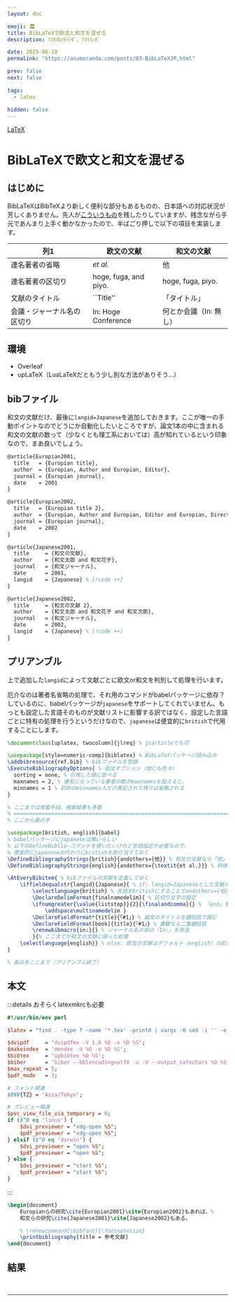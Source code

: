 ```yaml
---
layout: doc

emoji: 🏛️
title: BibLaTeXで欧文と和文を混ぜる
description: ｱｽﾓのﾒﾓﾗﾝﾀﾞ、ｱｽﾓﾗﾝﾀﾞ

date: 2025-06-10
permalink: "https://asumoranda.com/posts/03-BibLaTeXJP.html"

prev: false
next: false

tags:
  - latex

hidden: false
---
```


[LaTeX](../tags/latex)

# BibLaTeXで欧文と和文を混ぜる

## はじめに

BibLaTeXはBibTeXより新しく便利な部分もあるものの、日本語への対応状況が芳しくありません。先人が[こういうもの](https://github.com/kmaed/biblatex-japanese.git)を残したりしていますが、残念ながら手元であんまり上手く動かなかったので、半ばごり押しで以下の項目を実装します。

| 列1 | 欧文の文献 | 和文の文献 |
|-----|-----|-----|
| 連名著者の省略 | *et al.* | 他 |
| 連名著者の区切り | hoge, fuga, and piyo. | hoge, fuga, piyo. |
| 文献のタイトル | ``Title'' | 「タイトル」 |
| 会議・ジャーナル名の区切り | In: Hoge Conference | 何とか会議（In: 無し） |

## 環境

- Overleaf
- upLaTeX（LuaLaTeXだともう少し別な方法がありそう…）

## bibファイル

和文の文献だけ、最後に`langid=Japanese`を追加しておきます。ここが唯一の手動ポイントなのでどうにか自動化したいところですが、論文1本の中に含まれる和文の文献の数って（少なくとも理工系においては）高が知れているという印象なので、まあ良いでしょう。

```tex
@article{Europian2001,
  title   = {Europian title},
  author  = {Europian, Author and Europian, Editor},
  journal = {Europian journal},
  date    = 2001
}

@article{Europian2002,
  title   = {Europian title 2},
  author  = {Europian, Author and Europian, Editor and Europian, Director},
  journal = {Europian journal},
  date    = 2002
}

@article{Japanese2001,
  title     = {和文の文献},
  author    = {和文太郎 and 和文花子},
  journal   = {和文ジャーナル},
  date      = 2001,
  langid    = {Japanese} % [!code ++]
}

@article{Japanese2002,
  title     = {和文の文献 2},
  author    = {和文太郎 and 和文花子 and 和文次郎},
  journal   = {和文ジャーナル},
  date      = 2002,
  langid    = {Japanese} % [!code ++]
}
```

## プリアンブル

上で追加した`langid`によって文献ごとに欧文or和文を判別して処理を行います。

厄介なのは著者名省略の処理で、それ用のコマンドがbabelパッケージに依存？しているのに、babelパッケージが`japanese`をサポートしてくれていません。もっとも設定した言語そのものが文献リストに影響する訳ではなく、設定した言語ごとに特有の処理を行うというだけなので、`japanese`は便宜的に`british`で代用することにします。

```tex
\documentclass[uplatex, twocolumn]{jlreq} % jsarticleでも可

\usepackage[style=numeric-comp]{biblatex} % BibLaTeXパッケージ読み込み
\addbibresource{ref.bib} % bibファイルを登録
\ExecuteBibliographyOptions{ % 追加オプション（他にも色々）
  sorting = none, % 引用した順に並べる
  maxnames = 2, % 連名になっている著者の数がmaxnamesを超えると、
  minnames = 1 % 初めのminnames人だけ表記されて残りは省略される
}

% ここまでは常套手段、検索結果も多数
% ===============================================================================
% ここから奥の手

\usepackage[british, english]{babel}
% babelパッケージにjapaneseは無いらしい
% 以下のDefineBiblio~コマンドを使いたいけれど言語設定が必要なので、
% 便宜的にjapaneseの代わりにbritishを割り当てておく
\DefineBibliographyStrings{british}{andothers={他}} % 和文の文献なら「他」
\DefineBibliographyStrings{english}{andothers={\textit{et al.}}} % 斜体にする

\AtEveryBibitem{ % bibファイルの文献を走査してゆく
    \iffieldequalstr{langid}{Japanese}{ % if: langid=Japaneseとした文献のみピックアップ
        \selectlanguage{british} % 言語をbritishにすることでandothers={他}が適用される
        \DeclareDelimFormat{finalnamedelim}{ % 区切り文字の設定
        \ifnumgreater{\value{liststop}}{2}{\finalandcomma}{} % 「and」を使わせない
            \addspace\multinamedelim }
        \DeclareFieldFormat*{title}{「#1」} % 論文のタイトルを鍵括弧で囲む
        \DeclareFieldFormat[book]{title}{『#1』} % 書籍なら二重鍵括弧
        \renewbibmacro{in:}{} % ジャーナル名の前の「In:」を除去
        }{% ここまでが和文の文献に限った処理
    \selectlanguage{english}} % else: 欧文の文献はデフォルト（english）の処理で良い
}

% 奥の手ここまで（プリアンブル終了）
```

## 本文

:::details おそらくlatexmkrcも必要

```perl
#!/usr/bin/env perl

$latex = "find . -type f -name '*.tex' -print0 | xargs -0 sed -i '' -e 's/、/，/g' -e 's/。/．/g'; uplatex -synctex=1 -halt-on-error -interaction=nonstopmode -file-line-error %O %S";

$dvipdf     = 'dvipdfmx -V 1.6 %O -o %D %S';
$makeindex  = 'mendex -U %O -o %D %S';
$bibtex     = 'upbibtex %O %S';
$biber      = 'biber --bblencoding=utf8 -u -U --output_safechars %O %S';
$max_repeat = 5;
$pdf_mode   = 3;

# フォント関連
$ENV{TZ} = 'Asia/Tokyo';

# プレビュー関連
$pvc_view_file_via_temporary = 0;
if ($^O eq 'linux') {
    $dvi_previewer = "xdg-open %S";
    $pdf_previewer = "xdg-open %S";
} elsif ($^O eq 'darwin') {
    $dvi_previewer = "open %S";
    $pdf_previewer = "open %S";
} else {
    $dvi_previewer = "start %S";
    $pdf_previewer = "start %S";
}
```

:::

```tex
\begin{document}
    Europianらの研究\cite{Europian2001}\cite{Europian2002}もあれば、%
    和文らの研究\cite{Japanese2001}\cite{Japanese2002}もある。

    % \renewcommand{\bibfont}{\footnotesize}
    \printbibliography[title = 参考文献]
\end{document}
```

## 結果

<ImageGroup
  :sources="[
    '/images/2025/03-01.webp',
  ]"
  type="big"
/>

<br/>

---
